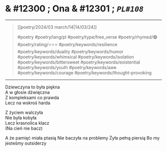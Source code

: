 # & #12300 ; Ona & #12301 ; *`PL#108`*

---

> [[poetry/2024/03 march/14|14/03/24]]
> 
> #poetry 
> #poetry/lang/pl 
> #poetry/type/free_verse 
> #poetry/rhymed/🟢 
> #poetry/rating/⭐⭐⭐ 
> #poetry/keywords/resilience #poetry/keywords/duality #poetry/keywords/humor #poetry/keywords/whimsical #poetry/keywords/isolation #poetry/keywords/bittersweet #poetry/keywords/existential #poetry/keywords/youth #poetry/keywords/awe #poetry/keywords/courage #poetry/keywords/thought-provoking 

---

Dziewczyna to była piękna  
A w głosie dżwięczna  
Z kompleksami co prawda  
Lecz na wskroś harda  
  
Z życiem walczyła  
Nie była kobyła  
Lecz krasnolica klacz  
(Na cień nie bacz)

A że pamięć miała ptasią
Nie baczyła na problemy
Żyła pełną piersią
Bo my jesteśmy outsiderzy